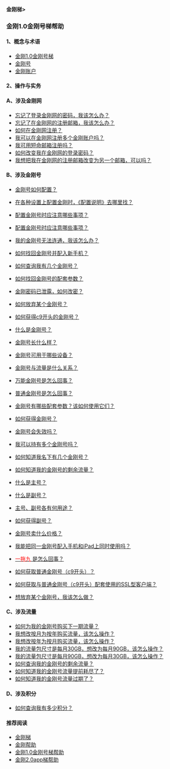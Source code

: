 #### 金刚梯>

### 金刚1.0金刚号梯帮助

#### 1、概念与术语
- [金刚1.0金刚号梯](https://a2zitpro.github.io/web/kkproducts1.0)
- [金刚号](https://a2zitpro.github.io/web/kkid)
- [金刚账户](https://a2zitpro.github.io/web/kkaccount)


#### 2、操作与实务

#### A、涉及金刚网

- [忘记了登录金刚网的密码，我该怎么办？](https://a2zitpro.github.io/web/forgettenpasswdonkksite)
- [忘记了在金刚网的注册邮箱，我该怎么办？](https://a2zitpro.github.io/web/forgettenregemailaddress)
- [如何在金刚网注册？](https://a2zitpro.github.io/web/reginkksitecn)
- [我可以在金刚网注册多个金刚账户吗？](https://a2zitpro.github.io/web/mutimailboxreginkksitecn)
- [我可用短命邮箱注册吗？](https://a2zitpro.github.io/web/disposableemailreg)
- [如何改变我在金刚网的登录密码？]()
- [我想把我在金刚网的注册邮箱改变为另一个邮箱，可以吗？]()

#### B、涉及金刚号
- [金刚号如何配置？](https://a2zitpro.github.io/web/list_kkproducts1.0)
- [在各种设置上配置金刚时，《配置说明》去哪里找？](https://a2zitpro.github.io/web/list_kkproducts1.0)
- [配置金刚号时应注意哪些事项？](https://a2zitpro.github.io/web/configurationconsiderations)
- [配置金刚号时应注意哪些事项？](https://a2zitpro.github.io/web/configurationconsiderations)


- [我的金刚号无法连通，我该怎么办？](https://a2zitpro.github.io/web/)
- [如何找回金刚号并配入新手机？](https://a2zitpro.github.io/web/changetoanewphone)
- [如何查询我有几个金刚号？](https://a2zitpro.github.io/web/howmanykkiddoihave)
- [如何找回金刚号的配套参数？](https://a2zitpro.github.io/web/getbackparameters)
- [金刚密码已泄露，如何改密？](https://a2zitpro.github.io/web/changekkidpasswd)
- [如何放弃某个金刚号？](https://a2zitpro.github.io/web/金刚号注销)
- [如何获得c9开头的金刚号？](https://a2zitpro.github.io/web/getkkidstartingwithc9)


- [什么是金刚号？](https://a2zitpro.github.io/web/kkid)
- [金刚号长什么样？](https://a2zitpro.github.io/web/kkidform)
- [金刚号可用于哪些设备？](https://a2zitpro.github.io/web/mappingrelationshipbetweenkkid&device)
- [金刚号与流量是什么关系？](https://a2zitpro.github.io/web/mappingrelationshipbetweenkkid&kkdatatraffic)
- [万能金刚号是怎么回事？](https://a2zitpro.github.io/web/multipurposekkid)
- [普通金刚号是怎么回事？](https://a2zitpro.github.io/web/singlepurposekkid)
- [金刚号有哪些配套参数？该如何使用它们？](https://a2zitpro.github.io/web/parametersofkkid)
- [如何获得金刚号？](https://a2zitpro.github.io/web/getkkid)
- [金刚号会失效吗？](https://a2zitpro.github.io/web/kkidvalidity)
- [我可以持有多个金刚号吗？](https://a2zitpro.github.io/web/mappingrelationshipbetweenkkid&kkuser)
- [如何知道我名下有几个金刚号？](https://a2zitpro.github.io/web/howmanykkiddoihave)
- [如何知道我的金刚号的剩余流量？](https://a2zitpro.github.io/web/howmanykkiddoihave)
- [什么是主号？](https://a2zitpro.github.io/web/mainkkid) 
- [什么是副号？](https://a2zitpro.github.io/web/auxiliarykkid)
- [主号、副号各有何用途？](https://a2zitpro.github.io/web/usageofkkid) 
- [如何获得副号？](https://a2zitpro.github.io/web/getauxiliarykkid)
- [金刚号卖什么价格？](https://a2zitpro.github.io/web/kkidprice)
- [我能把同一金刚号配入手机和iPad上同时使用吗？](https://a2zitpro.github.io/web/onefornine)
- [<font color="Red"> 一拖九 </font>是怎么回事？](https://a2zitpro.github.io/web/onefornine)
- [如何获取普通金刚号（c9开头）？](https://a2zitpro.github.io/web/getkkidstartingwithc9)
- [如何获取与普通金刚号（c9开头）配套使用的SSL型客户端？](https://a2zitpro.github.io/web/getSSLclientapp)
- [想放弃某个金刚号，我该怎么做？](https://a2zitpro.github.io/web/kkiddrop)



#### C、涉及流量

- [如何为我的金刚号购买下一期流量？]()
- [我想改按月为按年购买流量，该怎么操作？]()
- [我想改按年为按月购买流量，该怎么操作？]()
- [我的流量包尺寸是每月30GB，想改为每月90GB，该怎么操作？]()
- [我的流量包尺寸是每月90GB，想改为每月30GB，该怎么操作？]()
- [如何查询我的金刚号的剩余流量？](https://a2zitpro.github.io/web/howmanykkiddoihave)
- [如何知道我的金刚号流量提前耗尽了？](https://a2zitpro.github.io/web/流量提前耗尽的识别)
- [如何知道我的金刚号流量过期了？](https://a2zitpro.github.io/web/kkdatatrafficexpiredidentify)

#### D、涉及积分
- [如何查询我有多少积分？]()


#### 推荐阅读

- [金刚梯](https://a2zitpro.github.io/web/dlb)
- [金刚帮助](https://a2zitpro.github.io/web/list_helpkkvpn)
- [金刚1.0金刚号梯帮助](https://a2zitpro.github.io/web/list_helpkkvpn1.0)
- [金刚2.0app梯帮助](https://a2zitpro.github.io/web/list_helpkkvpn2.0)
